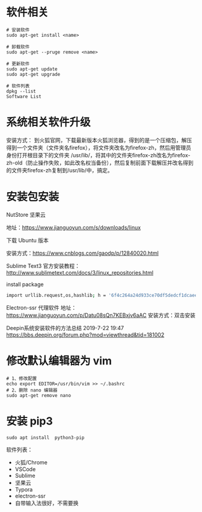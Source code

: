# 软件相关
```shell
# 安装软件
sudo apt-get install <name>

# 卸载软件
sudo apt-get --pruge remove <name>

# 更新软件
sudo apt-get update
sudo apt-get upgrade

# 软件列表
dpkg --list
Software List
```




# 系统相关软件升级

安装方式：
到火狐官网，下载最新版本火狐浏览器，得到的是一个压缩包，解压得到一个文件夹（文件夹名firefox），将文件夹改名为firefox-zh，然后用管理员身份打开根目录下的文件夹 /usr/lib/，将其中的文件夹firefox-zh改名为firefox-zh-old（防止操作失败，如此改名权当备份），然后复制前面下载解压并改名得到的文件夹firefox-zh复制到/usr/lib/中，搞定。

# 安装包安装
NutStore 坚果云

地址：https://www.jianguoyun.com/s/downloads/linux

下载 Ubuntu 版本

安装方式：https://www.cnblogs.com/gaodp/p/12840020.html


Sublime Text3
官方安装教程：
http://www.sublimetext.com/docs/3/linux_repositories.html

install package
```bash
import urllib.request,os,hashlib; h = '6f4c264a24d933ce70df5dedcf1dcaee' + 'ebe013ee18cced0ef93d5f746d80ef60'; pf = 'Package Control.sublime-package'; ipp = sublime.installed_packages_path(); urllib.request.install_opener( urllib.request.build_opener( urllib.request.ProxyHandler()) ); by = urllib.request.urlopen( 'http://packagecontrol.io/' + pf.replace(' ', '%20')).read(); dh = hashlib.sha256(by).hexdigest(); print('Error validating download (got %s instead of %s), please try manual install' % (dh, h)) if dh != h else open(os.path.join( ipp, pf), 'wb' ).write(by)
```


Electron-ssr 代理软件
地址：https://www.jianguoyun.com/p/Datu08sQn7KEBxjv6aAC
安装方式：双击安装


Deepin系统安装软件的方法总结 2019-7-22 19:47 
https://bbs.deepin.org/forum.php?mod=viewthread&tid=181002




# 修改默认编辑器为 vim
```shell
# 1、修改配置
echo export EDITOR=/usr/bin/vim >> ~/.bashrc 
# 2、删除 nano 编辑器
sudo apt-get remove nano 
```




# 安装 pip3 
```shell
sudo apt install  python3-pip
```

软件列表：
 - 火狐/Chrome
 - VSCode
 - Sublime
 - 坚果云
 - Typora
 - electron-ssr
 - 自带输入法很好，不需要换